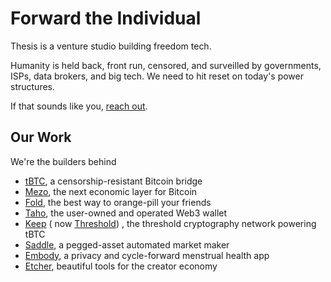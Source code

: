 # Forward the Individual

Thesis is a venture studio building freedom tech.

Humanity is held back, front run, censored, and surveilled by governments, ISPs, data brokers, and big tech. We need to hit reset on today's power structures.

If that sounds like you, [reach out](mailto:work@thesis.co).

## Our Work

We're the builders behind

* [tBTC](https://tbtc.network), a censorship-resistant Bitcoin bridge
* [Mezo](https://mezo.org), the next economic layer for Bitcoin
* [Fold](https://foldapp.com), the best way to orange-pill your friends
* [Taho](https://taho.xyz), the user-owned and operated Web3 wallet
* [Keep](https://keep.network) ( now [Threshold](https://threshold.network)) , the threshold cryptography network powering tBTC
* [Saddle](https://saddle.finance), a pegged-asset automated market maker
* [Embody](https://embody.space), a privacy and cycle-forward menstrual health app
* [Etcher](https://etcher.xyz), beautiful tools for the creator economy
